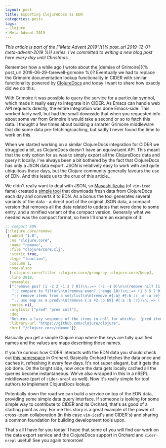 ```yaml
---
layout: post
title: Exporting ClojureDocs as EDN
categories: posts
tags:
- Clojure
- Meta Advent 2019
---
```


*This article is part of the ["Meta Advent 2019"]({% post_url 2019-12-01-meta-advent-2019 %}) series. I've committed to writing
a new blog post here every day until Christmas.*

Remember how a while ago I wrote about the [demise of Grimoire]({% post_url 2019-06-29-farewell-grimoire %})? Eventually
we had to replace the Grimoire documentation lookup functionality in CIDER with similar functionality
powered by [ClojureDocs](https://clojuredocs.org/) and today I want to share
how exactly did we do this.

With Grimoire it was possible to query the service for a particular symbol,
which made it really easy to integrate it in CIDER. As Emacs can handle web
API requests directly, the entire integration was done Emacs-side. This worked
fairly well, but had the small downside that when you requested info about some
var from Grimoire it would take a second or so to fetch this data. I thought
a few times about building a smarter Grimoire middleware that did some data pre-fetching/caching,
but sadly I never found the time to work on this.

When we started working on a similar ClojureDocs integration for CIDER we
struggled a bit, as ClojureDocs doesn't have an equivaluent API.  This meant
that the only option for us was to simply export all the ClojureDocs data and query it
locally.  I've always been a bit bothered by the fact that ClojureDocs has only
a JSON data export. JSON is relatively easy to work with and quite ubiquitous
these days, but the Clojure community generally favours the use of EDN. And this
leads us to the crux of this article...

We didn't really want to deal with JSON, so [Masashi Iizuka](https://github.com/liquidz)
(of `vim-iced` fame) created a [simple
tool](https://github.com/clojure-emacs/clojuredocs-export-edn) that downloads fresh
data from ClojureDocs each day and converts it to EDN.  As a bonus the tool generates
several variants of the data - a direct port of the original JSON data, a compact version that
removes all the data related to updates that were done to some entry, and a minified variant
of the compact version. Generally what we needed was the compact format, so here I'll share an example of it:

``` clojure
;; compact EDN
{:clojure.core/remove
 {:added "1.0",
  :ns "clojure.core",
  :name "remove",
  :file "clojure/core.clj",
  :static true,
  :type "function",
  :column 1,
  :see-alsos
  [:clojure.core/filter :clojure.core/group-by :clojure.core/keep],
  :line 2818,
  :examples
  ["(remove pos? [1 -2 2 -1 3 7 0])\n;;=> (-2 -1 0)\n\n(remove nil? [1 nil 2 nil 3 nil])\n;;=> (1 2 3)\n\n;; remove items that are evenly divisible by 3\n(remove #(zero? (mod % 3)) (range 1 21))\n;;=> (1 2 4 5 7 8 10 11 13 14 16 17 19 20)"
   ";; compare to filter\n\n(remove even? (range 10))\n;;=> (1 3 5 7 9)\n\n(remove (fn [x]\n  (= (count x) 1))\n  [\"a\" \"aa\" \"b\" \"n\" \"f\" \"lisp\" \"clojure\" \"q\" \"\"])\n;;=> (\"aa\" \"lisp\" \"clojure\" \"\")\n\n; When coll is a map, pred is called with key/value pairs.\n(remove #(> (second %) 100)\n       {:a 1\n        :b 2\n        :c 101\n        :d 102\n        :e -1})\n;;=> ([:a 1] [:b 2] [:e -1])\n"
   ";; remove items from a set/list\n\n(remove #{:a} #{:b :c :d :a :e})\n;;=> (:e :c :b :d)\n\n(remove #{:a} [:b :c :d :a :e :a :f])\n;;=> (:b :c :d :e :f)\n"
   ";; use map as a pred\n\n(remove {:a 42 :b 69} #{:a :b :c})\n;;=> (:c)"],
  :notes nil,
  :arglists ["pred" "pred coll"],
  :doc
  "Returns a lazy sequence of the items in coll for which\n  (pred item) returns logical false. pred must be free of side-effects.\n  Returns a transducer when no collection is provided.",
  :library-url "https://github.com/clojure/clojure",
  :href "/clojure.core/remove"}}
```

Basically you get a simple Clojure map where the keys are fully qualified names and the values are maps describing those names.

If you're curious how CIDER interacts with the EDN data you should check out [this namespace](https://github.com/clojure-emacs/orchard/blob/master/src/orchard/clojuredocs.clj) in Orchard. Basically Orchard fetches the data once and caches it, refreshing it every few days. It's not super elegant, but it gets the job done.
On the bright side, now once the data gets locally cached all the queries become instantaneous. We've also wrapped in this in a nREPL middleware (part of `cider-nrepl` as well).
Now it's really simple for tool authors to implement ClojureDocs lookup.

Potentially down the road we can build a service on top of the EDN data, providing some simple data query interface. If someone is looking
for some simple way to contribute to CIDER and its Orchard, that's as good of a starting point as any.
For me this story is a great example of the power of cross-team collaboration (in this case `vim-iced`'s and CIDER's) and sharing
a common foundation for building development tools upon.

That's all I have for you today! I hope that some of you will find our work on
the data export service and the ClojureDocs support in Orchard and `cider-nrepl`
useful! See you again tomorrow!

